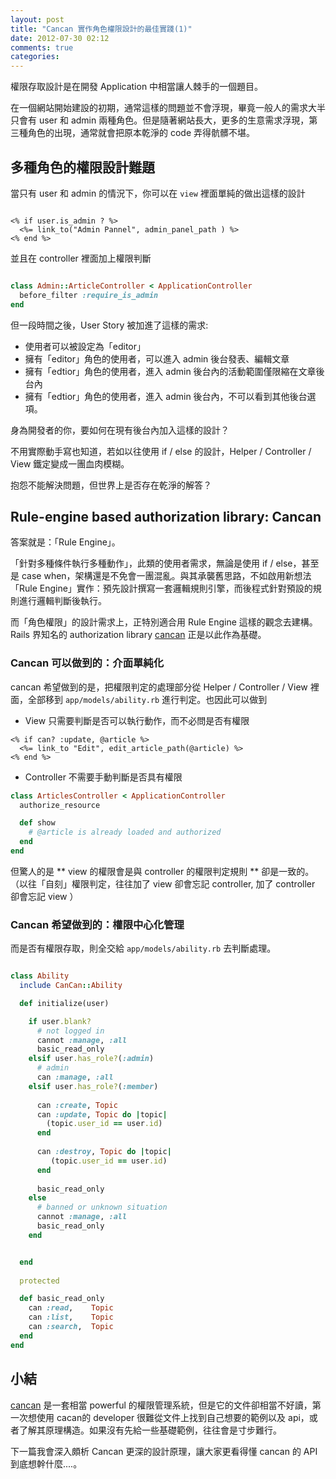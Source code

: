```yaml
---
layout: post
title: "Cancan 實作角色權限設計的最佳實踐(1)"
date: 2012-07-30 02:12
comments: true
categories: 
---
```


權限存取設計是在開發 Application 中相當讓人棘手的一個題目。

在一個網站開始建設的初期，通常這樣的問題並不會浮現，畢竟一般人的需求大半只會有 user 和 admin 兩種角色。但是隨著網站長大，更多的生意需求浮現，第三種角色的出現，通常就會把原本乾淨的 code 弄得骯髒不堪。


## 多種角色的權限設計難題

當只有 user 和 admin 的情況下，你可以在 `view` 裡面單純的做出這樣的設計

``` erb

<% if user.is_admin ? %>
  <%= link_to("Admin Pannel", admin_panel_path ) %>
<% end %>

```

並且在 controller 裡面加上權限判斷

``` ruby

class Admin::ArticleController < ApplicationController
  before_filter :require_is_admin
end

```

但一段時間之後，User Story 被加進了這樣的需求: 

* 使用者可以被設定為「editor」
* 擁有「editor」角色的使用者，可以進入 admin 後台發表、編輯文章
* 擁有「edtior」角色的使用者，進入 admin 後台內的活動範圍僅限縮在文章後台內
* 擁有「edtior」角色的使用者，進入 admin 後台內，不可以看到其他後台選項。

身為開發者的你，要如何在現有後台內加入這樣的設計？

不用實際動手寫也知道，若如以往使用 if / else 的設計，Helper / Controller / View 鐵定變成一團血肉模糊。

抱怨不能解決問題，但世界上是否存在乾淨的解答？

## Rule-engine based authorization library: Cancan

答案就是：「Rule Engine」。

「針對多種條件執行多種動作」，此類的使用者需求，無論是使用 if / else，甚至是 case when，架構還是不免會一團混亂。與其承襲舊思路，不如啟用新想法「Rule Engine」實作：預先設計撰寫一套邏輯規則引擎，而後程式針對預設的規則進行邏輯判斷後執行。

而「角色權限」的設計需求上，正特別適合用 Rule Engine 這樣的觀念去建構。Rails 界知名的 authorization library [cancan](https://github.com/ryanb/cancan) 正是以此作為基礎。 

### Cancan 可以做到的：介面單純化

cancan 希望做到的是，把權限判定的處理部分從 Helper / Controller / View 裡面，全部移到 `app/models/ability.rb` 進行判定。也因此可以做到

* View 只需要判斷是否可以執行動作，而不必問是否有權限

``` erb
<% if can? :update, @article %>
  <%= link_to "Edit", edit_article_path(@article) %>
<% end %>
```

* Controller 不需要手動判斷是否具有權限

``` ruby
class ArticlesController < ApplicationController
  authorize_resource

  def show
    # @article is already loaded and authorized
  end
end
```

但驚人的是 ** view 的權限會是與 controller 的權限判定規則 ** 卻是一致的。（以往「自刻」權限判定，往往加了 view 卻會忘記 controller, 加了 controller 卻會忘記 view ）

### Cancan 希望做到的：權限中心化管理

而是否有權限存取，則全交給 `app/models/ability.rb` 去判斷處理。

``` ruby

class Ability
  include CanCan::Ability

  def initialize(user)

    if user.blank?
      # not logged in
      cannot :manage, :all
      basic_read_only
    elsif user.has_role?(:admin)
      # admin
      can :manage, :all
    elsif user.has_role?(:member)
      
      can :create, Topic
      can :update, Topic do |topic|
        (topic.user_id == user.id)
      end
      
      can :destroy, Topic do |topic|
         (topic.user_id == user.id)
      end
      
      basic_read_only
    else
      # banned or unknown situation
      cannot :manage, :all
      basic_read_only
    end


  end
  
  protected

  def basic_read_only
    can :read,    Topic
    can :list,    Topic
    can :search,  Topic    
  end
end

```

## 小結

[cancan](https://github.com/ryanb/cancan) 是一套相當 powerful 的權限管理系統，但是它的文件卻相當不好讀，第一次想使用 cacan的 developer 很難從文件上找到自己想要的範例以及 api，或者了解其原理構造。如果沒有先給一些基礎範例，往往會是寸步難行。

下一篇我會深入頗析 Cancan 更深的設計原理，讓大家更看得懂 cancan 的 API 到底想幹什麼....。


